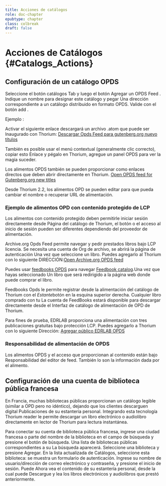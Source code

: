 ```yaml
---
title: Acciones de catálogos
role: doc-chapter
epubtype: chapter
class: colbreak 
draft: false
---
```




# Acciones de Catálogos {#Catalogs_Actions}

## Configuración de un catálogo OPDS

Seleccione el botón <span class = "ui_button"> catálogos </span> Tab y luego el botón <span class = "ui_button"> Agregar un OPDS
Feed </span>. Indique un nombre para designar este catálogo y pegar
Una dirección correspondiente a un catálogo distribuido en formato OPDS.
Valide con el botón <span class = "ui_button"> add </span>.

Ejemplo :

Activar el siguiente enlace descargará un archivo .atom que puede ser
Inaugurado con Thorium: [Descargar Opds Feed para gutenberg.org nuevo títulos](https://www.gutenberg.org/ebooks/search.opds/)

También es posible usar el menú contextual (generalmente clic correcto), copiar esto
Enlace y pégalo en Thorium, agregue un panel OPDS para ver la magia
suceder.

Los alimentos OPDS también se pueden proporcionar como enlaces directos que deben abrir
directamente en Thorium. [Open OPDS feed for Gutenberg.org new titles](https://www.gutenberg.org/ebooks/search.opds/)

Desde Thorium 2.2, los alimentos OPD se pueden editar para que pueda cambiar el nombre
o recuperar URL de alimentación.

### Ejemplo de alimentos OPD con contenido protegido de LCP

Los alimentos con contenido protegido deben permitirle iniciar sesión directamente desde
Página del catálogo de Thorium, el botón o el acceso al inicio de sesión pueden ser diferentes
dependiendo del proveedor de alimentación.

Archive.org Opds Feed permite navegar y pedir prestados libros bajo LCP
licencia. Se necesita una cuenta de Org de archivo, se abrirá la página de autenticación
Una vez que seleccione un libro. Puedes agregarlo al Thorium con lo siguiente
DIRECCIÓN:[Open Archive.org OPDS feed](https://archive.org/services/opds)

Puedes usar [feedbooks
OPDS](https://catalog.feedbooks.com/catalog/index.json) para navegar
[Feedbook catalog](https://www.feedbooks.com/#).Una vez que hayas seleccionado
Un libro que será redirigido a la página web donde puede comprar el libro.

Feedbooks Opds le permite registrar desde la alimentación del catálogo de Thorium con el
*Estante*botón en la esquina superior derecha. Cualquier libro comprado con tu
La cuenta de FeedBooks estará disponible para descargar directamente desde el
Interfaz de catálogo de alimentación de OPD de Thorium.

Para fines de prueba, EDRLAB proporciona una alimentación con tres publicaciones gratuitas
bajo protección LCP. Puedes agregarlo a Thorium con lo siguiente
Dirección: [Agregar público EDRLAB OPDS](https://edrlab.org/public/feed/opds-lcp.json)

### Responsabilidad de alimentación de OPDS

Los alimentos OPDS y el acceso que proporcionan al contenido están bajo
Responsabilidad del editor de feed. También lo son la información dada por
el alimento.

## Configuración de una cuenta de biblioteca pública francesa

En Francia, muchas bibliotecas públicas proporcionan un catálogo legible
(similar a OPD pero no idéntico), dejando que los clientes descarguen digital
Publicaciones de su estantería personal. Integrando esta tecnología
Thorium reader le permite descargar un libro electrónico o audiolibro directamente
en lector de Thorium para lectura instantánea.

Para conectar su cuenta de biblioteca pública francesa, ingrese una ciudad francesa o parte del nombre de la biblioteca en el campo de búsqueda y
presione el botón de búsqueda. Una lista de bibliotecas públicas correspondientes a su
La búsqueda aparecerá. Seleccione una biblioteca y presione Agregar. En la lista actualizada de
Catálogos, seleccione esta biblioteca: se muestra un formulario de autenticación.
Ingrese su nombre de usuario/dirección de correo electrónico y contraseña, y presione el inicio de sesión. Puede
Ahora vea el contenido de su estantería personal, desde la cual puede
Descargue y lea los libros electrónicos y audiolibros que prestó anteriormente.
